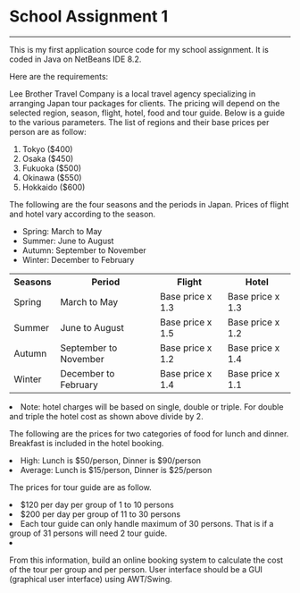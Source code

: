 <h1>School Assignment 1</h1>
  <hr>
This is my first application source code for my school assignment.
It is coded in Java on NetBeans IDE 8.2.

Here are the requirements:

Lee Brother Travel Company is a local travel agency specializing in arranging Japan tour packages for clients.
The pricing will depend on the selected region, season, flight, hotel, food and tour guide. Below is a guide to the various parameters.
The list of regions and their base prices per person are as follow:

<ol>
  <li>Tokyo ($400)</li>
  <li>Osaka ($450)</li>
  <li>Fukuoka ($500)</li>
  <li>Okinawa ($550)</li>
  <li>Hokkaido ($600) </li>
</ol> 

The following are the four seasons and the periods in Japan. Prices of flight and hotel vary according to the season.

<ul>
  <li>Spring: March to May</li>
  <li>Summer: June to August</li>
  <li>Autumn: September to November</li>
  <li>Winter: December to February</li>
</ul>

<table style="width:100%">
  <tr>
    <th>Seasons</th>
    <th>Period</th>
    <th>Flight</th>
    <th>Hotel</th>
  </tr>
  <tr>
    <td>Spring</td>
    <td>March to May</td>
    <td>Base price x 1.3</td>
    <td>Base price x 1.3</td>
  </tr>
  <tr>
    <td>Summer</td>
    <td>June to August </td>
    <td>Base price x 1.5</td>
    <td>Base price x 1.2</td>
  </tr>
  <tr>
    <td>Autumn</td>
    <td>September to November</td>
    <td>Base price x 1.2</td>
    <td>Base price x 1.4</td>
  </tr>
  <tr>
    <td>Winter</td>
    <td>December to February</td>
    <td>Base price x 1.4</td>
    <td>Base price x 1.1</td>
  </tr>
</table>

<li>Note: hotel charges will be based on single, double or triple. For double and triple the hotel cost as shown above divide by 2.</li>

The following are the prices for two categories of food for lunch and dinner. Breakfast is included in the hotel booking.

<li>High: Lunch is $50/person, Dinner is $90/person</li>
<li>Average: Lunch is $15/person, Dinner is $25/person</li>

The prices for tour guide are as follow.

<li>$120 per day per group of 1 to 10 persons</li>
<li>$200 per day per group of 11 to 30 persons</li>
<li>Each tour guide can only handle maximum of 30 persons. That is if a group of 31 persons will need 2 tour guide.<li>

From this information, build an online booking system to calculate the cost of the tour per group and per person.
User interface should be a GUI (graphical user interface) using AWT/Swing.
